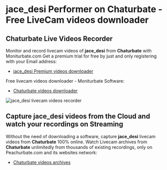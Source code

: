 # jace_desi Performer on Chaturbate - Free LiveCam videos downloader

## Chaturbate Live Videos Recorder

Monitor and record livecam videos of **jace_desi** from **Chaturbate** with Moniturbate.com
Get a premium trial for free by just and only registering with your Email address:
* [jace_desi Premium videos downloader](https://moniturbate.com/request-demo-licence-key.html)

Free livecam videos downloader - Moniturbate Software:
* [Chaturbate videos downloader](https://moniturbate.com/moniturbate-download-software.html)

![jace_desi livecam videos recorder](https://peachurnet.com/templates/moniturbate-software.png)


## Capture jace_desi videos from the Cloud and watch your recordings on Streaming

Without the need of downloading a software, capture **jace_desi** livecam videos from **Chaturbate** 100% online.
Watch Livecam archives from **Chaturbate** unlimitedly from thousands of existing recordings, only on Peachurbate.com and its websites network:
* [Chaturbate videos archives](https://peachurnet.com/)